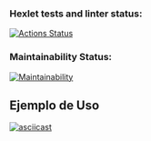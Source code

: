 ### Hexlet tests and linter status:

[![Actions Status](https://github.com/DiegoHLZ/frontend-project-98/actions/workflows/hexlet-check.yml/badge.svg)](https://github.com/DiegoHLZ/frontend-project-98/actions)

### Maintainability Status:

[![Maintainability](https://api.codeclimate.com/v1/badges/4eaf28ad9f1fa14c0e04/maintainability)](https://codeclimate.com/github/DiegoHLZ/frontend-project-98/maintainability)

## Ejemplo de Uso

[![asciicast](https://asciinema.org/a/LjvYJ0vovcCOTfQYdjpjKlGDi.svg)](https://asciinema.org/a/LjvYJ0vovcCOTfQYdjpjKlGDi)
